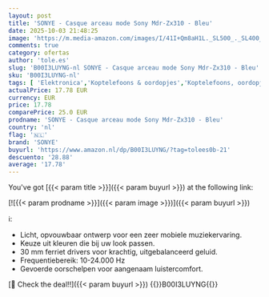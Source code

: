```yaml
---
layout: post
title: 'SONYE - Casque arceau mode Sony Mdr-Zx310 - Bleu'
date: 2025-10-03 21:48:25
image: 'https://m.media-amazon.com/images/I/41I+Qm8aH1L._SL500_._SL400_.jpg'
comments: true
category: ofertas
author: 'tole.es'
slug: 'B00I3LUYNG-nl SONYE - Casque arceau mode Sony Mdr-Zx310 - Bleu'
sku: 'B00I3LUYNG-nl'
tags: [ 'Elektronica','Koptelefoons & oordopjes','Koptelefoons, oordopjes & accessoires','Over-ear-koptelefoons','sonye','🇳🇱', ]
actualPrice: 17.78 EUR
currency: EUR
price: 17.78
comparePrice: 25.0 EUR
prodname: 'SONYE - Casque arceau mode Sony Mdr-Zx310 - Bleu'
country: 'nl'
flag: '🇳🇱'
brand: 'SONYE'
buyurl: 'https://www.amazon.nl/dp/B00I3LUYNG/?tag=tolees0b-21'
descuento: '28.88'
average: '17.78'
---
```


You've got [{{< param title >}}]({{< param buyurl >}}) at the following link:

[![{{< param prodname >}}]({{< param image >}})]({{< param buyurl >}})

ℹ️:

- Licht, opvouwbaar ontwerp voor een zeer mobiele muziekervaring.
- Keuze uit kleuren die bij uw look passen.
- 30 mm ferriet drivers voor krachtig, uitgebalanceerd geluid.
- Frequentiebereik: 10-24.000 Hz
- Gevoerde oorschelpen voor aangenaam luistercomfort.

[🛒 Check the deal!!]({{< param buyurl >}})
{{<world>}}B00I3LUYNG{{</world>}}
